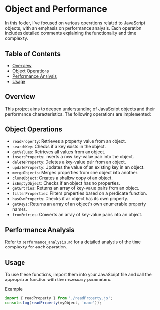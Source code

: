 # Object and Performance

In this folder, I've focused on various operations related to JavaScript objects, with an emphasis on performance analysis. Each operation includes detailed comments explaining the functionality and time complexity.

## Table of Contents
- [Overview](#overview)
- [Object Operations](#object-operations)
- [Performance Analysis](#performance-analysis)
- [Usage](#usage)

## Overview
This project aims to deepen understanding of JavaScript objects and their performance characteristics. The following operations are implemented:

## Object Operations
- `readProperty`: Retrieves a property value from an object.
- `searchKey`: Checks if a key exists in the object.
- `getValues`: Retrieves all values from an object.
- `insertProperty`: Inserts a new key-value pair into the object.
- `deleteProperty`: Deletes a key-value pair from an object.
- `updateProperty`: Updates the value of an existing key in an object.
- `mergeObjects`: Merges properties from one object into another.
- `cloneObject`: Creates a shallow copy of an object.
- `isEmptyObject`: Checks if an object has no properties.
- `getEntries`: Returns an array of key-value pairs from an object.
- `filterProperties`: Filters properties based on a predicate function.
- `hasOwnProperty`: Checks if an object has its own property.
- `getKeys`: Returns an array of an object's own enumerable property names.
- `fromEntries`: Converts an array of key-value pairs into an object.

## Performance Analysis
Refer to `performance_analysis.md` for a detailed analysis of the time complexity for each operation.

## Usage
To use these functions, import them into your JavaScript file and call the appropriate function with the necessary parameters.

Example:
```javascript
import { readProperty } from './readProperty.js';
console.log(readProperty(myObject, 'name'));
